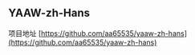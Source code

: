 YAAW-zh-Hans
----

项目地址 [https://github.com/aa65535/yaaw-zh-hans](https://github.com/aa65535/yaaw-zh-hans) 

